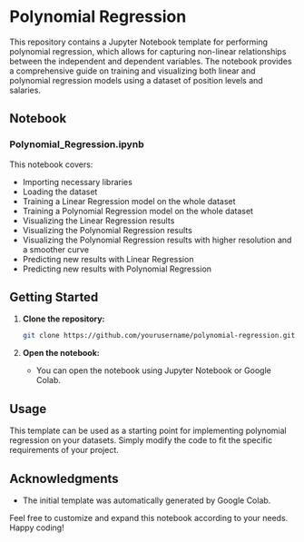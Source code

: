 # Polynomial Regression

This repository contains a Jupyter Notebook template for performing polynomial regression, which allows for capturing non-linear relationships between the independent and dependent variables. The notebook provides a comprehensive guide on training and visualizing both linear and polynomial regression models using a dataset of position levels and salaries.

## Notebook

### Polynomial_Regression.ipynb

This notebook covers:
- Importing necessary libraries
- Loading the dataset
- Training a Linear Regression model on the whole dataset
- Training a Polynomial Regression model on the whole dataset
- Visualizing the Linear Regression results
- Visualizing the Polynomial Regression results
- Visualizing the Polynomial Regression results with higher resolution and a smoother curve
- Predicting new results with Linear Regression
- Predicting new results with Polynomial Regression

## Getting Started

1. **Clone the repository:**
    ```bash
    git clone https://github.com/yourusername/polynomial-regression.git
    ```

2. **Open the notebook:**
    - You can open the notebook using Jupyter Notebook or Google Colab.

## Usage

This template can be used as a starting point for implementing polynomial regression on your datasets. Simply modify the code to fit the specific requirements of your project.

## Acknowledgments

- The initial template was automatically generated by Google Colab.

Feel free to customize and expand this notebook according to your needs. Happy coding!
